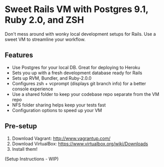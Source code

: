 Sweet Rails VM with Postgres 9.1, Ruby 2.0, and ZSH
===================================================

Don't mess around with wonky local development setups for Rails. Use a sweet VM to streamline your workflow.

## Features
- Use Postgres for your local DB. Great for deploying to Heroku
- Sets you up with a fresh development database ready for Rails
- Sets up RVM, Bundler, and Ruby-2.0.0
- Configures zsh + vcprompt (displays git branch info) for a better console experience
- Use a shared folder to keep your codebase repo separate from the VM repo
- NFS folder sharing helps keep your tests fast
- Configuration options to speed up your VM

## Pre-setup
1. Download Vagrant: http://www.vagrantup.com/
2. Download VirtualBox: https://www.virtualbox.org/wiki/Downloads
3. Install them!

(Setup Instructions - WIP)

